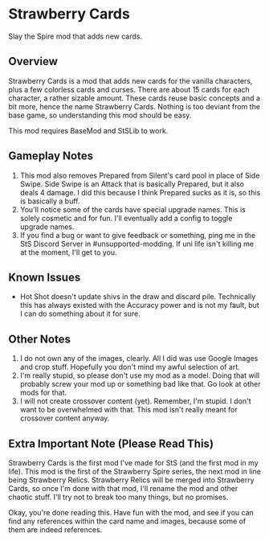 # Strawberry Cards
Slay the Spire mod that adds new cards.

## Overview
Strawberry Cards is a mod that adds new cards for the vanilla characters, plus a few colorless cards and curses. There are about 15 cards for each character, a rather sizable amount. These cards reuse basic concepts and a bit more, hence the name Strawberry Cards. Nothing is too deviant from the base game, so understanding this mod should be easy.

This mod requires BaseMod and StSLib to work.

## Gameplay Notes
1. This mod also removes Prepared from Silent's card pool in place of Side Swipe. Side Swipe is an Attack that is basically Prepared, but it also deals 4 damage. I did this because I think Prepared sucks as it is, so this is basically a buff.
2. You'll notice some of the cards have special upgrade names. This is solely cosmetic and for fun. I'll eventually add a config to toggle upgrade names.
3. If you find a bug or want to give feedback or something, ping me in the StS Discord Server in #unsupported-modding. If uni life isn't killing me at the moment, I'll get to you.

## Known Issues
* Hot Shot doesn't update shivs in the draw and discard pile. Technically this has always existed with the Accuracy power and is not my fault, but I can do something about it for sure.

## Other Notes
1. I do not own any of the images, clearly. All I did was use Google Images and crop stuff. Hopefully you don't mind my awful selection of art.
2. I'm really stupid, so please don't use my mod as a model. Doing that will probably screw your mod up or something bad like that. Go look at other mods for that.
3. I will not create crossover content (yet). Remember, I'm stupid. I don't want to be overwhelmed with that. This mod isn't really meant for crossover content anyway.

## Extra Important Note (Please Read This)
Strawberry Cards is the first mod I've made for StS (and the first mod in my life). This mod is the first of the Strawberry Spire series, the next mod in line being Strawberry Relics. Strawberry Relics will be merged into Strawberry Cards, so once I'm done with that mod, I'll rename the mod and other chaotic stuff. I'll try not to break too many things, but no promises.

Okay, you're done reading this. Have fun with the mod, and see if you can find any references within the card name and images, because some of them are indeed references.
